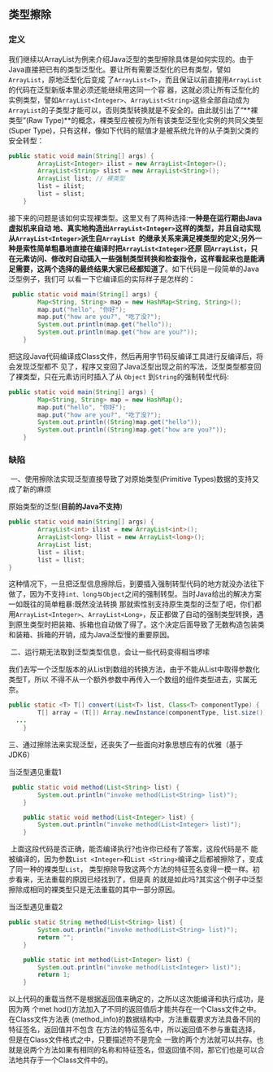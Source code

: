## 类型擦除

### 定义

​		我们继续以ArrayList为例来介绍Java泛型的类型擦除具体是如何实现的。由于Java直接把已有的类型泛型化。要让所有需要泛型化的已有类型，譬如`ArrayList`，原地泛型化后变成 了`ArrayList<T>`，而且保证以前直接用`ArrayList`的代码在泛型新版本里必须还能继续用这同一个容 器，这就必须让所有泛型化的实例类型，譬如`ArrayList<Integer>`、`ArrayList<String>`这些全部自动成为 `ArrayList`的子类型才能可以，否则类型转换就是不安全的。由此就引出了“**裸类型”(Raw Type)**的概念，裸类型应被视为所有该类型泛型化实例的共同父类型(Super Type)，只有这样，像如下代码的赋值才是被系统允许的从子类到父类的安全转型：

```java
public static void main(String[] args) {
        ArrayList<Integer> ilist = new ArrayList<Integer>();
        ArrayList<String> slist = new ArrayList<String>();
        ArrayList list; // 裸类型
        list = ilist;
        list = slist;
    }
```

​		接下来的问题是该如何实现裸类型。这里又有了两种选择:**一种是在运行期由Java虚拟机来自动 地、真实地构造出`ArrayList<Integer>`这样的类型，并且自动实现从`ArrayList<Integer>`派生自`ArrayList `的继承关系来满足裸类型的定义;另外一种是索性简单粗暴地直接在编译时把`ArrayList<Integer>`还原 回`ArrayList`，只在元素访问、修改时自动插入一些强制类型转换和检查指令，这样看起来也是能满足需要，这两个选择的最终结果大家已经都知道了**。如下代码是一段简单的Java泛型例子，我们可 以看一下它编译后的实际样子是怎样的：

```java
 public static void main(String[] args) {
        Map<String, String> map = new HashMap<String, String>();
        map.put("hello", "你好");
        map.put("how are you?", "吃了没?");
        System.out.println(map.get("hello"));
        System.out.println(map.get("how are you?"));
    }
```

​		把这段Java代码编译成Class文件，然后再用字节码反编译工具进行反编译后，将会发现泛型都不 见了，程序又变回了Java泛型出现之前的写法，泛型类型都变回了裸类型，只在元素访问时插入了从 `Object` 到`String`的强制转型代码:

```java
public static void main(String[] args) {
        Map<String, String> map = new HashMap();
        map.put("hello", "你好");
        map.put("how are you?", "吃了没?");
        System.out.println((String)map.get("hello"));
        System.out.println((String)map.get("how are you?"));
    }
```

### 缺陷

​		一、使用擦除法实现泛型直接导致了对原始类型(Primitive Types)数据的支持又成了新的麻烦

原始类型的泛型(**目前的Java不支持**)

```java
public static void main(String[] args) {
        ArrayList<int> ilist = new ArrayList<int>();
        ArrayList<long> llist = new ArrayList<long>();
        ArrayList list;
        list = ilist;
        list = llist;
}
```

​		这种情况下，一旦把泛型信息擦除后，到要插入强制转型代码的地方就没办法往下做了，因为不支持`int、long与Object`之间的强制转型。当时Java给出的解决方案一如既往的简单粗暴:既然没法转换 那就索性别支持原生类型的泛型了吧，你们都用`ArrayList<Integer>`、`ArrayList<Long>`，反正都做了自动的强制类型转换，遇到原生类型时把装箱、拆箱也自动做了得了。这个决定后面导致了无数构造包装类和装箱、拆箱的开销，成为Java泛型慢的重要原因。

​		二、运行期无法取到泛型类型信息，会让一些代码变得相当啰嗦

​		我们去写一个泛型版本的从List到数组的转换方法，由于不能从List中取得参数化类型T，所以 不得不从一个额外参数中再传入一个数组的组件类型进去，实属无奈。

```java
public static <T> T[] convert(List<T> list, Class<T> componentType) {
        T[] array = (T[]) Array.newInstance(componentType, list.size()); 
  ...
    }
```

​		三、通过擦除法来实现泛型，还丧失了一些面向对象思想应有的优雅（基于JDK6）

当泛型遇见重载1

```java
 public static void method(List<String> list) {
        System.out.println("invoke method(List<String> list)");
    }

    public static void method(List<Integer> list) {
        System.out.println("invoke method(List<Integer> list)");
    }
```

​		上面这段代码是否正确，能否编译执行?也许你已经有了答案，这段代码是不 能被编译的，因为参数`List <Integer>`和`List <String>`编译之后都被擦除了，变成了同一种的裸类型`List`， 类型擦除导致这两个方法的特征签名变得一模一样。初步看来，无法重载的原因已经找到了，但是真 的就是如此吗?其实这个例子中泛型擦除成相同的裸类型只是无法重载的其中一部分原因。

当泛型遇见重载2

```java
public static String method(List<String> list) {
        System.out.println("invoke method(List<String> list)");
        return "";
    }

    public static int method(List<Integer> list) {
        System.out.println("invoke method(List<Integer> list)");
        return 1;
    }
```

​		以上代码的重载当然不是根据返回值来确定的，之所以这次能编译和执行成功，是因为两 个met hod()方法加入了不同的返回值后才能共存在一个Class文件之中。在Class文件方法表 (method_info)的数据结构中，方法重载要求方法具备不同的特征签名，返回值并不包含 在方法的特征签名中，所以返回值不参与重载选择，但是在Class文件格式之中，只要描述符不是完全 一致的两个方法就可以共存。也就是说两个方法如果有相同的名称和特征签名，但返回值不同，那它们也是可以合法地共存于一个Class文件中的。